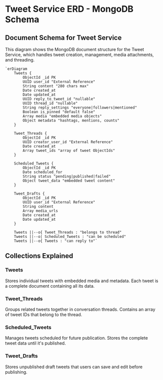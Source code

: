 # Tweet Service ERD - MongoDB Schema

## Document Schema for Tweet Service

This diagram shows the MongoDB document structure for the Tweet Service, which handles tweet creation, management, media attachments, and threading.

```mermaid
`erDiagram
    Tweets {
        ObjectId _id PK
        UUID user_id "External Reference"
        String content "280 chars max"
        Date created_at
        Date updated_at
        UUID reply_to_tweet_id "nullable"
        UUID thread_id "nullable"
        String reply_settings "everyone|followers|mentioned"
        Boolean is_pinned "default false"
        Array media "embedded media objects"
        Object metadata "hashtags, mentions, counts"
    }

    Tweet_Threads {
        ObjectId _id PK
        UUID creator_user_id "External Reference"
        Date created_at
        Array tweet_ids "array of tweet ObjectIds"
    }

    Scheduled_Tweets {
        ObjectId _id PK
        Date scheduled_for
        String status "pending|published|failed"
        Object tweet_data "embedded tweet content"
    }

    Tweet_Drafts {
        ObjectId _id PK
        UUID user_id "External Reference"
        String content
        Array media_urls
        Date created_at
        Date updated_at
    }

    Tweets ||--o{ Tweet_Threads : "belongs to thread"
    Tweets ||--o| Scheduled_Tweets : "can be scheduled"
    Tweets ||--o{ Tweets : "can reply to"`
```

## Collections Explained

### Tweets

Stores individual tweets with embedded media and metadata. Each tweet is a complete document containing all its data.

### Tweet_Threads

Groups related tweets together in conversation threads. Contains an array of tweet IDs that belong to the thread.

### Scheduled_Tweets

Manages tweets scheduled for future publication. Stores the complete tweet data until it's published.

### Tweet_Drafts

Stores unpublished draft tweets that users can save and edit before publishing.
